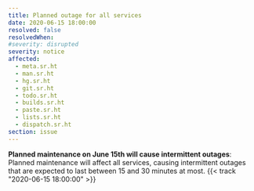 ```yaml
---
title: Planned outage for all services
date: 2020-06-15 18:00:00
resolved: false
resolvedWhen: 
#severity: disrupted
severity: notice
affected:
  - meta.sr.ht
  - man.sr.ht
  - hg.sr.ht
  - git.sr.ht
  - todo.sr.ht
  - builds.sr.ht
  - paste.sr.ht
  - lists.sr.ht
  - dispatch.sr.ht
section: issue
---
```


**Planned maintenance on June 15th will cause intermittent outages**:
Planned maintenance will affect all services, causing intermittent outages that
are expected to last between 15 and 30 minutes at most.
{{< track "2020-06-15 18:00:00" >}}

